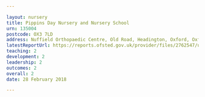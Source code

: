 ```yaml
---

layout: nursery
title: Pippins Day Nursery and Nursery School
urn: 135004
postcode: OX3 7LD
address: Nuffield Orthopaedic Centre, Old Road, Headington, Oxford, Oxfordshire, OX3 7LD
latestReportUrl: https://reports.ofsted.gov.uk/provider/files/2762547/urn/135004.pdf
teaching: 2
development: 2
leadership: 2
outcomes: 2
overall: 2
date: 28 February 2018

---
```

